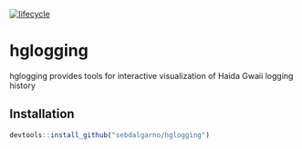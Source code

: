 
<!-- README.md is generated from README.Rmd. Please edit that file -->

[![lifecycle](https://img.shields.io/badge/lifecycle-experimental-orange.svg)](https://www.tidyverse.org/lifecycle/#experimental)

# hglogging

hglogging provides tools for interactive visualization of Haida Gwaii
logging history

## Installation

``` r
devtools::install_github("sebdalgarno/hglogging")
```
